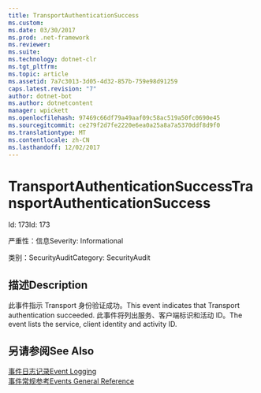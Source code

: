 ```yaml
---
title: TransportAuthenticationSuccess
ms.custom: 
ms.date: 03/30/2017
ms.prod: .net-framework
ms.reviewer: 
ms.suite: 
ms.technology: dotnet-clr
ms.tgt_pltfrm: 
ms.topic: article
ms.assetid: 7a7c3013-3d05-4d32-857b-759e98d91259
caps.latest.revision: "7"
author: dotnet-bot
ms.author: dotnetcontent
manager: wpickett
ms.openlocfilehash: 97469c66df79a49aaf09c58ac519a50fc0690e45
ms.sourcegitcommit: ce279f2d7fe2220e6ea0a25a8a7a5370ddf8d9f0
ms.translationtype: MT
ms.contentlocale: zh-CN
ms.lasthandoff: 12/02/2017
---
```

# <a name="transportauthenticationsuccess"></a><span data-ttu-id="d935e-102">TransportAuthenticationSuccess</span><span class="sxs-lookup"><span data-stu-id="d935e-102">TransportAuthenticationSuccess</span></span>
<span data-ttu-id="d935e-103">Id: 173</span><span class="sxs-lookup"><span data-stu-id="d935e-103">Id: 173</span></span>  
  
 <span data-ttu-id="d935e-104">严重性：信息</span><span class="sxs-lookup"><span data-stu-id="d935e-104">Severity: Informational</span></span>  
  
 <span data-ttu-id="d935e-105">类别：SecurityAudit</span><span class="sxs-lookup"><span data-stu-id="d935e-105">Category: SecurityAudit</span></span>  
  
## <a name="description"></a><span data-ttu-id="d935e-106">描述</span><span class="sxs-lookup"><span data-stu-id="d935e-106">Description</span></span>  
 <span data-ttu-id="d935e-107">此事件指示 Transport 身份验证成功。</span><span class="sxs-lookup"><span data-stu-id="d935e-107">This event indicates that Transport authentication succeeded.</span></span> <span data-ttu-id="d935e-108">此事件将列出服务、客户端标识和活动 ID。</span><span class="sxs-lookup"><span data-stu-id="d935e-108">The event lists the service, client identity and activity ID.</span></span>  
  
## <a name="see-also"></a><span data-ttu-id="d935e-109">另请参阅</span><span class="sxs-lookup"><span data-stu-id="d935e-109">See Also</span></span>  
 [<span data-ttu-id="d935e-110">事件日志记录</span><span class="sxs-lookup"><span data-stu-id="d935e-110">Event Logging</span></span>](../../../../../docs/framework/wcf/diagnostics/event-logging/index.md)  
 [<span data-ttu-id="d935e-111">事件常规参考</span><span class="sxs-lookup"><span data-stu-id="d935e-111">Events General Reference</span></span>](../../../../../docs/framework/wcf/diagnostics/event-logging/events-general-reference.md)

